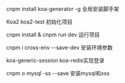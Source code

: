cnpm install koa-generator -g 全局安装脚手架

Koa2 koa2-test 初始化项目

cnpm install & cnpm run dev 运行项目

cnpm i cross-env --save-dev 安装环境参数

koa-generic-session koa-redis实现登录

cnpm o mysql -ss --save 安装mysql和xss